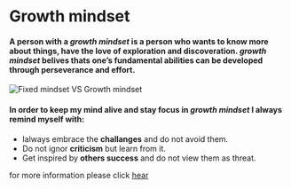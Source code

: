 # Growth mindset
#### A person with a *growth mindset* is a person who wants to know more about things, have the love of exploration and discoveration. _growth mindset_ belives thats one’s fundamental abilities can be developed through perseverance and effort.

![Fixed mindset VS Growth mindset](https://irp-cdn.multiscreensite.com/069d5d93/dms3rep/multi/fixed.png)

#### In order to keep my mind alive and stay focus in *growth mindset* I always remind myself with:
+ Ialways embrace the **challanges** and do not avoid them.
+ Do not ignor **criticism** but learn from it.
+ Get inspired by **others success** and do not view them as threat.

for more information please click [hear](https://www.atlassian.com/blog/inside-atlassian/growth-mindset)
